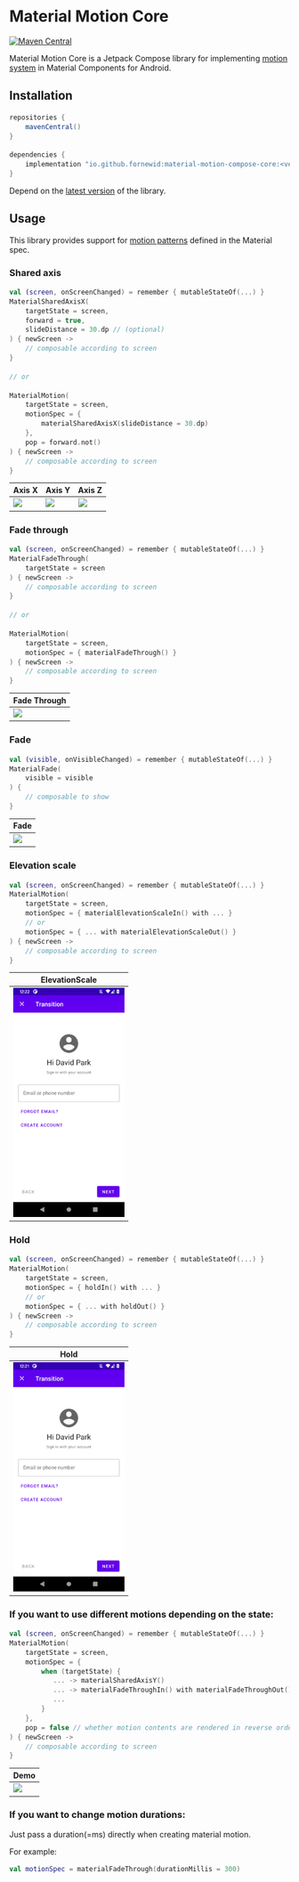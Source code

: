 # Material Motion Core

[![Maven Central](https://img.shields.io/maven-central/v/io.github.fornewid/material-motion-compose-core)](https://search.maven.org/search?q=g:io.github.fornewid)

Material Motion Core is a Jetpack Compose library for implementing [motion system](https://material.io/develop/android/theming/motion/) in Material Components for Android.

## Installation

```gradle
repositories {
    mavenCentral()
}

dependencies {
    implementation "io.github.fornewid:material-motion-compose-core:<version>"
}
```

Depend on the [latest version](https://github.com/fornewid/material-motion-compose/releases) of the library.

## Usage

This library provides support for [motion patterns](https://material.io/design/motion/the-motion-system.html) defined in the Material spec.

### Shared axis

```kt
val (screen, onScreenChanged) = remember { mutableStateOf(...) }
MaterialSharedAxisX(
    targetState = screen,
    forward = true,
    slideDistance = 30.dp // (optional)
) { newScreen ->
    // composable according to screen
}

// or

MaterialMotion(
    targetState = screen,
    motionSpec = {
        materialSharedAxisX(slideDistance = 30.dp)
    },
    pop = forward.not()
) { newScreen ->
    // composable according to screen
}
```

| Axis X                     | Axis Y                     | Axis Z                     |
| -------------------------- | -------------------------- | -------------------------- |
| <img width="200" src="https://github.com/fornewid/material-motion-compose/blob/main/docs/shared_axis_x.gif" /> | <img width="200" src="https://github.com/fornewid/material-motion-compose/blob/main/docs/shared_axis_y.gif" /> | <img width="200" src="https://github.com/fornewid/material-motion-compose/blob/main/docs/shared_axis_z.gif" /> |

### Fade through

```kt
val (screen, onScreenChanged) = remember { mutableStateOf(...) }
MaterialFadeThrough(
    targetState = screen
) { newScreen ->
    // composable according to screen
}

// or

MaterialMotion(
    targetState = screen,
    motionSpec = { materialFadeThrough() }
) { newScreen ->
    // composable according to screen
}
```

| Fade Through               |
| -------------------------- |
| <img width="200" src="https://github.com/fornewid/material-motion-compose/blob/main/docs/fade_through.gif" /> |

### Fade

```kt
val (visible, onVisibleChanged) = remember { mutableStateOf(...) }
MaterialFade(
    visible = visible
) {
    // composable to show
}
```

| Fade                       |
| -------------------------- |
| <img width="200" src="https://github.com/fornewid/material-motion-compose/blob/main/docs/fade.gif" /> |

### Elevation scale

```kt
val (screen, onScreenChanged) = remember { mutableStateOf(...) }
MaterialMotion(
    targetState = screen,
    motionSpec = { materialElevationScaleIn() with ... }
    // or
    motionSpec = { ... with materialElevationScaleOut() }
) { newScreen ->
    // composable according to screen
}
```

| ElevationScale             |
| -------------------------- |
| <img width="200" src="https://github.com/fornewid/material-motion-compose/blob/main/docs/elevation_scale.gif" /> |

### Hold

```kt
val (screen, onScreenChanged) = remember { mutableStateOf(...) }
MaterialMotion(
    targetState = screen,
    motionSpec = { holdIn() with ... }
    // or
    motionSpec = { ... with holdOut() }
) { newScreen ->
    // composable according to screen
}
```

| Hold                       |
| -------------------------- |
| <img width="200" src="https://github.com/fornewid/material-motion-compose/blob/main/docs/hold.gif" /> |

### If you want to use different motions depending on the state:

```kt
val (screen, onScreenChanged) = remember { mutableStateOf(...) }
MaterialMotion(
    targetState = screen,
    motionSpec = {
        when (targetState) {
           ... -> materialSharedAxisY()
           ... -> materialFadeThroughIn() with materialFadeThroughOut()
           ...
        }
    },
    pop = false // whether motion contents are rendered in reverse order.
) { newScreen ->
    // composable according to screen
}
```

| Demo                       |
| -------------------------- |
| <img width="200" src="https://github.com/fornewid/material-motion-compose/blob/main/docs/demo.gif" /> |

### If you want to change motion durations:

Just pass a duration(=ms) directly when creating material motion.

For example:
```kt
val motionSpec = materialFadeThrough(durationMillis = 300)
```
